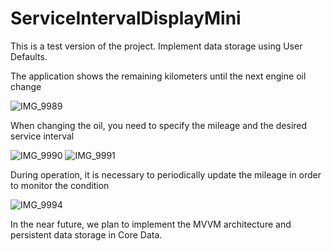 # ServiceIntervalDisplayMini
This is a test version of the project.
Implement data storage using User Defaults.

The application shows the remaining kilometers until the next engine oil change

![IMG_9989](https://user-images.githubusercontent.com/112074005/233082958-da8e4698-4eb1-4d12-b593-0421ee79fe5a.PNG)


When changing the oil, you need to specify the mileage and the desired service interval

![IMG_9990](https://user-images.githubusercontent.com/112074005/233083128-6fb80d81-760c-401f-8cbb-f8dbc265719e.PNG)
![IMG_9991](https://user-images.githubusercontent.com/112074005/233083130-8cf88c55-42f3-474e-9082-cbc100d2a6aa.PNG)


During operation, it is necessary to periodically update the mileage in order to monitor the condition

![IMG_9994](https://user-images.githubusercontent.com/112074005/233083319-fe02555e-825e-4920-9645-d056be00e15e.PNG)

In the near future, we plan to implement the MVVM architecture and persistent data storage in Core Data.

